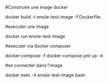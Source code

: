 #Construire une image docker

docker build -t ensiie-test-image -f Dockerfile .

#executer une image

docker run ensiie-test-image

#executer via docker composer

docker-compose -f docker-compose.yml up -d

#se connecter dans l'image

docker exec -it ensiie-test-image bash